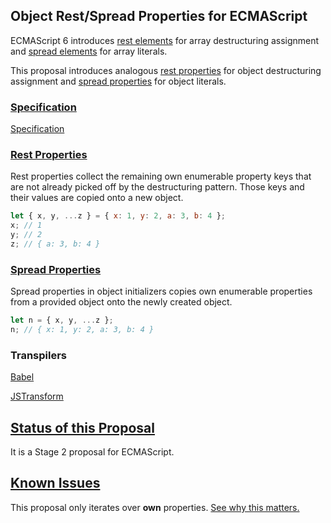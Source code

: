 Object Rest/Spread Properties for ECMAScript
--------------------------------------------

ECMAScript 6 introduces [rest elements](https://developer.mozilla.org/en-US/docs/Web/JavaScript/Reference/Operators/Destructuring_assignment) for array destructuring assignment and [spread elements](https://developer.mozilla.org/en-US/docs/Web/JavaScript/Reference/Operators/Spread_operator) for array literals.

This proposal introduces analogous [rest properties](Rest.md) for object destructuring assignment and [spread properties](Spread.md) for object literals.

### [Specification](http://sebmarkbage.github.io/ecmascript-rest-spread/)

[Specification](http://sebmarkbage.github.io/ecmascript-rest-spread/)

### [Rest Properties](Rest.md)

Rest properties collect the remaining own enumerable property keys that are not already picked off by the destructuring pattern. Those keys and their values are copied onto a new object.

```javascript
let { x, y, ...z } = { x: 1, y: 2, a: 3, b: 4 };
x; // 1
y; // 2
z; // { a: 3, b: 4 }
```

### [Spread Properties](Spread.md)

Spread properties in object initializers copies own enumerable properties from a provided object onto the newly created object.

```javascript
let n = { x, y, ...z };
n; // { x: 1, y: 2, a: 3, b: 4 }
```

### Transpilers

[Babel](http://babeljs.io/docs/plugins/syntax-object-rest-spread/)

[JSTransform](https://github.com/facebook/jstransform)

## [Status of this Proposal](https://github.com/tc39/ecma262)

It is a Stage 2 proposal for ECMAScript.

## [Known Issues](Issues.md)

This proposal only iterates over __own__ properties. [See why this matters.](Issues.md)
